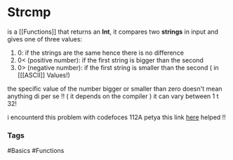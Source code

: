 # Strcmp 
is a [[Functions]] that returns an **Int**, it compares two **strings** in input and gives one of three values:

1. 0: if the strings are the same hence there is no difference 
2. 0< (positive number): if the first string is bigger than the second 
3. 0> (negative number): if the first string is smaller than the second ( in [[[ASCII]] Values!)

the specific value of the number bigger or smaller than zero doesn't mean anything di per se !! ( it depends on the compiler ) it can vary between 1 t 32!

i encounterd this problem with codefoces 112A petya 
this link [here](https://stackoverflow.com/questions/52334056/weird-return-value-in-strcmp) helped !!

### Tags
 #Basics 
 #Functions
 